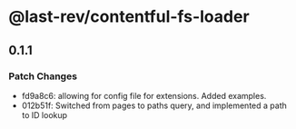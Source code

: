 # @last-rev/contentful-fs-loader

## 0.1.1

### Patch Changes

- fd9a8c6: allowing for config file for extensions. Added examples.
- 012b51f: Switched from pages to paths query, and implemented a path to ID lookup
